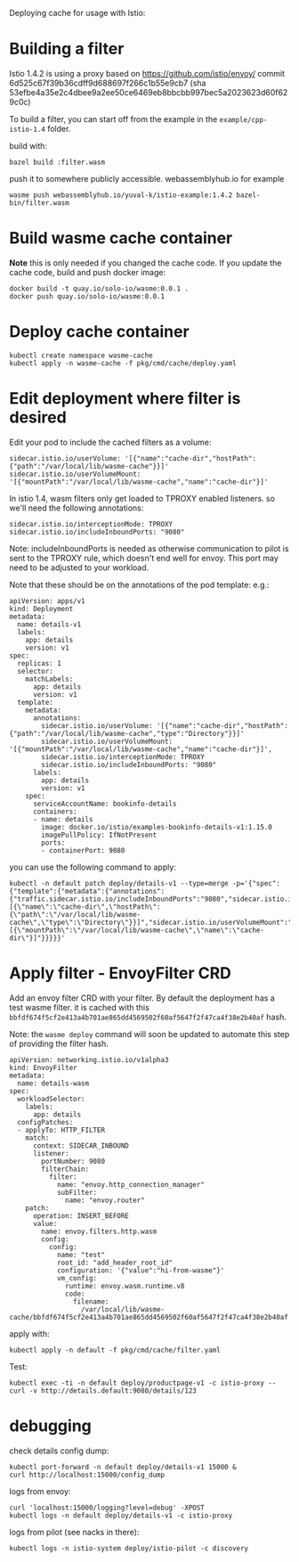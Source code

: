 Deploying cache for usage with Istio:

# Building a filter

Istio 1.4.2 is using a proxy based on https://github.com/istio/envoy/ commit 6d525c67f39b36cdff9d688697f266c1b55e9cb7 
(sha 53efbe4a35e2c4dbee9a2ee50ce6469eb8bbcbb997bec5a2023623d60f629c0c)

To build a filter, you can start off from the example in the `example/cpp-istio-1.4` folder.

build with:
```
bazel build :filter.wasm
```

push it to somewhere publicly accessible. webassemblyhub.io for example
```
wasme push webassemblyhub.io/yuval-k/istio-example:1.4.2 bazel-bin/filter.wasm
```

# Build wasme cache container
**Note** this is only needed if you changed the cache code.
If you update the cache code, build and push docker image:
```
docker build -t quay.io/solo-io/wasme:0.0.1 .
docker push quay.io/solo-io/wasme:0.0.1
```

# Deploy cache container

```
kubectl create namespace wasme-cache
kubectl apply -n wasme-cache -f pkg/cmd/cache/deploy.yaml
```

# Edit deployment where filter is desired

Edit your pod to include the cached filters as a volume:

```
sidecar.istio.io/userVolume: '[{"name":"cache-dir","hostPath":{"path":"/var/local/lib/wasme-cache"}}]'
sidecar.istio.io/userVolumeMount: '[{"mountPath":"/var/local/lib/wasme-cache","name":"cache-dir"}]'
```
In istio 1.4, wasm filters only get loaded to TPROXY enabled listeners. so we'll need the following 
annotations:
```
sidecar.istio.io/interceptionMode: TPROXY
sidecar.istio.io/includeInboundPorts: "9080"
```

Note: includeInboundPorts is needed as otherwise communication to pilot is sent to the TPROXY rule,
which doesn't end well for envoy. This port may need to be adjusted to your workload.

Note that these should be on the annotations of the pod template: e.g.:

```
apiVersion: apps/v1
kind: Deployment
metadata:
  name: details-v1
  labels:
    app: details
    version: v1
spec:
  replicas: 1
  selector:
    matchLabels:
      app: details
      version: v1
  template:
    metadata:
      annotations:
        sidecar.istio.io/userVolume: '[{"name":"cache-dir","hostPath":{"path":"/var/local/lib/wasme-cache","type":"Directory"}}]'
        sidecar.istio.io/userVolumeMount: '[{"mountPath":"/var/local/lib/wasme-cache","name":"cache-dir"}]',
        sidecar.istio.io/interceptionMode: TPROXY
        sidecar.istio.io/includeInboundPorts: "9080"
      labels:
        app: details
        version: v1
    spec:
      serviceAccountName: bookinfo-details
      containers:
      - name: details
        image: docker.io/istio/examples-bookinfo-details-v1:1.15.0
        imagePullPolicy: IfNotPresent
        ports:
        - containerPort: 9080
```

you can use the following command to apply:
```
kubectl -n default patch deploy/details-v1 --type=merge -p='{"spec":{"template":{"metadata":{"annotations":{"traffic.sidecar.istio.io/includeInboundPorts":"9080","sidecar.istio.io/interceptionMode":"TPROXY","sidecar.istio.io/userVolume":"[{\"name\":\"cache-dir\",\"hostPath\":{\"path\":\"/var/local/lib/wasme-cache\",\"type\":\"Directory\"}}]","sidecar.istio.io/userVolumeMount":"[{\"mountPath\":\"/var/local/lib/wasme-cache\",\"name\":\"cache-dir\"}]"}}}}}'
```

# Apply filter - EnvoyFilter CRD
Add an envoy filter CRD with your filter. By default the deployment has a test wasme filter. it is cached with this `bbfdf674f5cf2e413a4b701ae865dd4569502f60af5647f2f47ca4f38e2b40af` hash.

Note: the `wasme deploy` command will soon be updated to automate this step of providing the filter hash.

```
apiVersion: networking.istio.io/v1alpha3
kind: EnvoyFilter
metadata:
  name: details-wasm
spec:
  workloadSelector:
    labels:
      app: details
  configPatches:
  - applyTo: HTTP_FILTER
    match:
      context: SIDECAR_INBOUND
      listener:
        portNumber: 9080
        filterChain:
          filter:
            name: "envoy.http_connection_manager"
            subFilter:
              name: "envoy.router"
    patch:
      operation: INSERT_BEFORE
      value:
        name: envoy.filters.http.wasm
        config:
          config:
            name: "test"
            root_id: "add_header_root_id"
            configuration: '{"value":"hi-from-wasme"}'
            vm_config:
              runtime: envoy.wasm.runtime.v8
              code:
                filename:
                  /var/local/lib/wasme-cache/bbfdf674f5cf2e413a4b701ae865dd4569502f60af5647f2f47ca4f38e2b40af
```

apply with:

```
kubectl apply -n default -f pkg/cmd/cache/filter.yaml
```

Test:

```
kubectl exec -ti -n default deploy/productpage-v1 -c istio-proxy -- curl -v http://details.default:9080/details/123
```

# debugging

check details config dump:
```
kubectl port-forward -n default deploy/details-v1 15000 &
curl http://localhost:15000/config_dump
```

logs from envoy:
```
curl 'localhost:15000/logging?level=debug' -XPOST
kubectl logs -n default deploy/details-v1 -c istio-proxy
```

logs from pilot (see nacks in there):
```
kubectl logs -n istio-system deploy/istio-pilot -c discovery
```